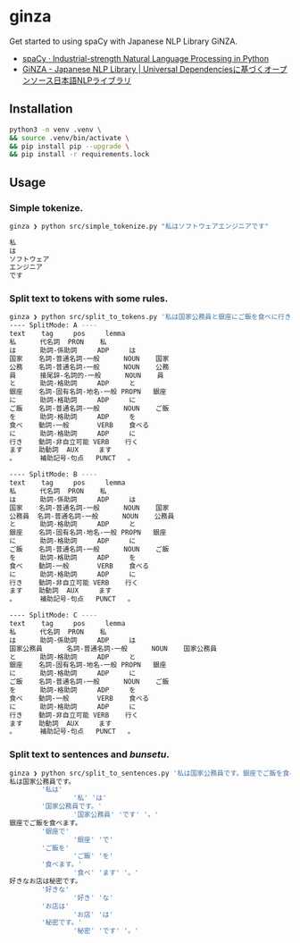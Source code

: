 ginza
===

Get started to using spaCy with Japanese NLP Library GiNZA.

- [spaCy · Industrial-strength Natural Language Processing in Python](https://spacy.io/)
- [GiNZA - Japanese NLP Library | Universal Dependenciesに基づくオープンソース日本語NLPライブラリ](https://megagonlabs.github.io/ginza/)

## Installation

```bash
python3 -m venv .venv \
&& source .venv/bin/activate \
&& pip install pip --upgrade \
&& pip install -r requirements.lock
```

## Usage

### Simple tokenize.

```bash
ginza ❯ python src/simple_tokenize.py "私はソフトウェアエンジニアです"

私
は
ソフトウェア
エンジニア
です
```

### Split text to tokens with some rules.

```bash
ginza ❯ python src/split_to_tokens.py '私は国家公務員と銀座にご飯を食べに行きます。'  
---- SplitMode: A ----
text    tag     pos     lemma
私      代名詞  PRON    私
は      助詞-係助詞     ADP     は
国家    名詞-普通名詞-一般      NOUN    国家
公務    名詞-普通名詞-一般      NOUN    公務
員      接尾辞-名詞的-一般      NOUN    員
と      助詞-格助詞     ADP     と
銀座    名詞-固有名詞-地名-一般 PROPN   銀座
に      助詞-格助詞     ADP     に
ご飯    名詞-普通名詞-一般      NOUN    ご飯
を      助詞-格助詞     ADP     を
食べ    動詞-一般       VERB    食べる
に      助詞-格助詞     ADP     に
行き    動詞-非自立可能 VERB    行く
ます    助動詞  AUX     ます
。      補助記号-句点   PUNCT   。

---- SplitMode: B ----
text    tag     pos     lemma
私      代名詞  PRON    私
は      助詞-係助詞     ADP     は
国家    名詞-普通名詞-一般      NOUN    国家
公務員  名詞-普通名詞-一般      NOUN    公務員
と      助詞-格助詞     ADP     と
銀座    名詞-固有名詞-地名-一般 PROPN   銀座
に      助詞-格助詞     ADP     に
ご飯    名詞-普通名詞-一般      NOUN    ご飯
を      助詞-格助詞     ADP     を
食べ    動詞-一般       VERB    食べる
に      助詞-格助詞     ADP     に
行き    動詞-非自立可能 VERB    行く
ます    助動詞  AUX     ます
。      補助記号-句点   PUNCT   。

---- SplitMode: C ----
text    tag     pos     lemma
私      代名詞  PRON    私
は      助詞-係助詞     ADP     は
国家公務員      名詞-普通名詞-一般      NOUN    国家公務員
と      助詞-格助詞     ADP     と
銀座    名詞-固有名詞-地名-一般 PROPN   銀座
に      助詞-格助詞     ADP     に
ご飯    名詞-普通名詞-一般      NOUN    ご飯
を      助詞-格助詞     ADP     を
食べ    動詞-一般       VERB    食べる
に      助詞-格助詞     ADP     に
行き    動詞-非自立可能 VERB    行く
ます    助動詞  AUX     ます
。      補助記号-句点   PUNCT   。
```

### Split text to sentences and *bunsetu*.

```bash
ginza ❯ python src/split_to_sentences.py '私は国家公務員です。銀座でご飯を食べます。好きなお店は秘密です。'
私は国家公務員です。
        '私は' 
                '私' 'は' 
        '国家公務員です。' 
                '国家公務員' 'です' '。' 
銀座でご飯を食べます。
        '銀座で' 
                '銀座' 'で' 
        'ご飯を' 
                'ご飯' 'を' 
        '食べます。' 
                '食べ' 'ます' '。' 
好きなお店は秘密です。
        '好きな' 
                '好き' 'な' 
        'お店は' 
                'お店' 'は' 
        '秘密です。' 
                '秘密' 'です' '。'
```